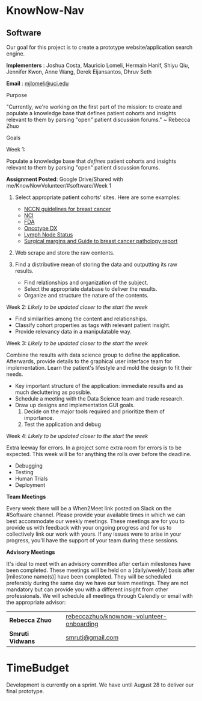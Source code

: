 # KnowNow-Nav
## Software
Our goal for this project is to create a prototype website/application search engine. 

**Implementers** : Joshua Costa, Mauricio Lomeli, Hermain Hanif, Shiyu Qiu, Jennifer Kwon, Anne Wang, Derek Eijansantos, Dhruv Seth

**Email** : [mjlomeli@uci.edu](mailto:mjlomeli@uci.edu)

Purpose

&quot;Currently, we&#39;re working on the first part of the mission: to create and populate a knowledge base that defines patient cohorts and insights relevant to them by parsing &quot;open&quot; patient discussion forums.&quot; ~ Rebecca Zhuo

Goals

  Week 1:

   Populate a knowledge base that _defines_ patient cohorts and insights relevant to them by parsing &quot;open&quot; patient discussion forums.
   
   **Assignment Posted**: Google Drive/Shared with me/KnowNowVolunteer/#software/Week 1

   1. Select appropriate patient cohorts&#39; sites. Here are some examples:

      - [NCCN guidelines for breast cancer](https://knownow-group.slack.com/team/UK1BN6EUT)
      - [NCI](https://knownow-group.slack.com/team/UK1BN6EUT)
      - [FDA](https://open.fda.gov/)
      - [Oncotype DX](https://www.oncotypeiq.com/en-US/breast-cancer/healthcare-professionals/oncotype-dx-breast-recurrence-score/about-the-test)
      - [Lymph Node Status](https://ww5.komen.org/BreastCancer/LymphNodeStatusandStaging.html)
      - [Surgical margins and Guide to breast cancer pathology report](https://www.breastcancer.org/symptoms/diagnosis/margins)

   1. Web scrape and store the raw contents.
   2. Find a distributive mean of storing the data and outputting its raw results.

      - Find relationships and organization of the subject.
      - Select the appropriate database to deliver the results.
      - Organize and structure the nature of the contents.


  Week 2: _Likely to be updated closer to the start the week_

   - Find similarities among the content and relationships.
   - Classify cohort properties as tags with relevant patient insight.
   - Provide relevancy data in a manipulatable way.

  Week 3: _Likely to be updated closer to the start the week_

   Combine the results with data science group to define the application. Afterwards, provide details to the graphical user interface team for implementation. Learn the patient&#39;s lifestyle and mold the design to fit their needs. 
  
   - Key important structure of the application: immediate results and as much decluttering as possible.
   - Schedule a meeting with the Data Science team and trade research.
   - Draw up designs and implementation GUI goals.
      1. Decide on the major tools required and prioritize them of importance.
      2. Test the application and debug

  Week 4: _Likely to be updated closer to the start the week_

Extra leeway for errors. In a project some extra room for errors is to be expected. This week will be for anything the rolls over before the deadline.

   - Debugging
   - Testing
   - Human Trials
   - Deployment

**Team Meetings**

Every week there will be a When2Meet link posted on Slack on the #Software channel. Please provide your available times in which we can best accommodate our weekly meetings. These meetings are for you to provide us with feedback with your ongoing progress and for us to collectively link our work with yours. If any issues were to arise in your progress, you&#39;ll have the support of your team during these sessions.

**Advisory Meetings**

It&#39;s ideal to meet with an advisory committee after certain milestones have been completed. These meetings will be held on a [daily/weekly] basis after [milestone name(s)] have been completed. They will be scheduled preferably during the same day we have our team meetings. They are not mandatory but can provide you with a different insight from other professionals. We will schedule all meetings through Calendly or email with the appropriate advisor:

|   |   |   |
| --- | --- | --- |
| **Rebecca Zhuo** |   | [rebeccazhuo/knownow-volunteer-onboarding](https://calendly.com/rebeccazhuo/knownow-volunteer-onboarding) |
| **Smruti Vidwans** |   | [smruti@gmail.com](mailto:smruti@gmail.com?subject=UCI::KnowNow%20Health%20-%20Volunteer) |

# TimeBudget

Development is currently on a sprint. We have until August 28 to deliver our final prototype.
